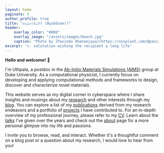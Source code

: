 ```yaml
---
layout: home
paginate: 5
author_profile: true
title: "ආයුබෝවන්! (Āyubōvan!)"
header:
    overlay_color: "#000"
    overlay_image: "/assets/images/beach.jpg"
    caption: "Photo by [Pasindu Dhananjaya](https://unsplash.com/@pasiiijay) on [Unsplash](https://unsplash.com)"
excerpt: '\- salutation wishing the recipient a long life'
---
```

**Hello and welcome!** 👋

I'm Uthpala, a postdoc in the [Ab-Initio Materials Simulations (AIMS)](https://aims.pratt.duke.edu) group at Duke University. As a computational physicist, I currently focus on developing and applying computational methods and frameworks to design, discover and characterize novel materials.

This website serves as my digital corner in cyberspace where I share insights and musings about my [research](/research) and other interests through my [blog](/year-archive). You can explore a list of my [publications](/publications/) derived from my research endeavors and a portfolio of [projects](/projects) I have contributed to. For an in-depth overview of my professional journey, please refer to my [CV](/cv/). Learn about the [talks](/talks/) I've given over the years and check out the [about](/about/) page for a more personal glimpse into my life and passions.

I invite you to browse, read, and interact. Whether it's a thoughtful comment on a blog post or a question about my research, I would love to hear from you!
